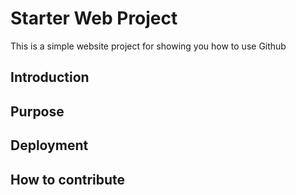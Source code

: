 # Starter Web Project
This is a simple website project for showing you how to use Github
## Introduction

## Purpose

## Deployment

## How to contribute

